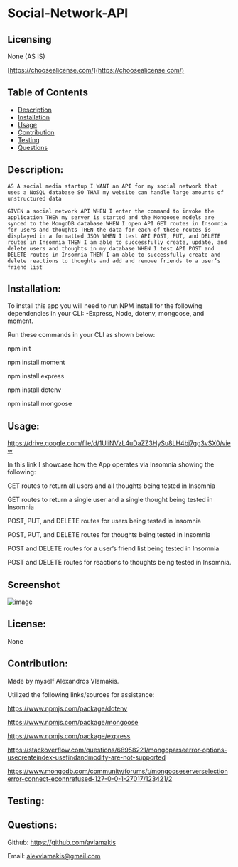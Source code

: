 # Social-Network-API

## Licensing
None (AS IS)

[https://choosealicense.com/](https://choosealicense.com/)

## Table of Contents
  - [Description](#description)
  - [Installation](#installation)
  - [Usage](#usage)
  - [Contribution](#contribution)
  - [Testing](#testing)
  - [Questions](#questions)
  
## Description:
`AS A social media startup
I WANT an API for my social network that uses a NoSQL database
SO THAT my website can handle large amounts of unstructured data`

`GIVEN a social network API
WHEN I enter the command to invoke the application
THEN my server is started and the Mongoose models are synced to the MongoDB database
WHEN I open API GET routes in Insomnia for users and thoughts
THEN the data for each of these routes is displayed in a formatted JSON
WHEN I test API POST, PUT, and DELETE routes in Insomnia
THEN I am able to successfully create, update, and delete users and thoughts in my database
WHEN I test API POST and DELETE routes in Insomnia
THEN I am able to successfully create and delete reactions to thoughts and add and remove friends to a user’s friend list`

## Installation:
To install this app you will need to run NPM install for the following dependencies in your CLI: 
-Express, Node, dotenv, mongoose, and moment.

Run these commands in your CLI as shown below:

npm init

npm install moment

npm install express

npm install dotenv

npm install mongoose

## Usage:
https://drive.google.com/file/d/1UliNVzL4uDaZZ3HySu8LH4bj7gg3vSX0/view

In this link I showcase how the App operates via Insomnia showing the following:

GET routes to return all users and all thoughts being tested in Insomnia

GET routes to return a single user and a single thought being tested in Insomnia

POST, PUT, and DELETE routes for users being tested in Insomnia

POST, PUT, and DELETE routes for thoughts being tested in Insomnia

POST and DELETE routes for a user’s friend list being tested in Insomnia

POST and DELETE routes for reactions to thoughts being tested in Insomnia.


## Screenshot
![image](https://user-images.githubusercontent.com/91172337/156904029-ad942274-e702-4e97-b346-70122eee1565.png)

## License:
None

## Contribution:
Made by myself Alexandros Vlamakis. 

Utilized the following links/sources for assistance:

https://www.npmjs.com/package/dotenv

https://www.npmjs.com/package/mongoose

https://www.npmjs.com/package/express

https://stackoverflow.com/questions/68958221/mongoparseerror-options-usecreateindex-usefindandmodify-are-not-supported

https://www.mongodb.com/community/forums/t/mongooseserverselectionerror-connect-econnrefused-127-0-0-1-27017/123421/2


## Testing:

## Questions:
Github: https://github.com/avlamakis

Email: alexvlamakis@gmail.com
